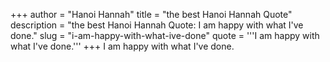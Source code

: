 +++
author = "Hanoi Hannah"
title = "the best Hanoi Hannah Quote"
description = "the best Hanoi Hannah Quote: I am happy with what I've done."
slug = "i-am-happy-with-what-ive-done"
quote = '''I am happy with what I've done.'''
+++
I am happy with what I've done.
